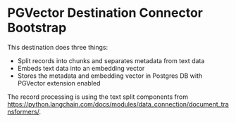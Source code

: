 # PGVector Destination Connector Bootstrap

This destination does three things:
* Split records into chunks and separates metadata from text data
* Embeds text data into an embedding vector
* Stores the metadata and embedding vector in Postgres DB with PGVector extension enabled

The record processing is using the text split components from https://python.langchain.com/docs/modules/data_connection/document_transformers/.